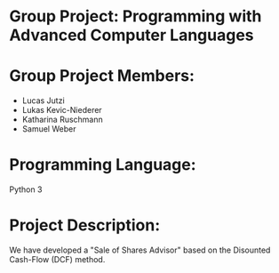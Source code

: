 # Group Project: Programming with Advanced Computer Languages

# Group Project Members:
- Lucas Jutzi
- Lukas Kevic-Niederer
- Katharina Ruschmann
- Samuel Weber

# Programming Language:
Python 3

# Project Description:

We have developed a "Sale of Shares Advisor" based on the Disounted Cash-Flow (DCF) method.
